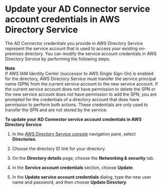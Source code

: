 # Update your AD Connector service account credentials in AWS Directory Service<a name="ad_connector_update_creds"></a>

The AD Connector credentials you provide in AWS Directory Service represent the service account that is used to access your existing on\-premises directory\. You can modify the service account credentials in AWS Directory Service by performing the following steps\.

**Note**  
If AWS IAM Identity Center \(successor to AWS Single Sign\-On\) is enabled for the directory, AWS Directory Service must transfer the service principal name \(SPN\) from the current service account to the new service account\. If the current service account does not have permission to delete the SPN or the new service account does not have permission to add the SPN, you are prompted for the credentials of a directory account that does have permission to perform both actions\. These credentials are only used to transfer the SPN and are not stored by the service\.

**To update your AD Connector service account credentials in AWS Directory Service**

1. In the [AWS Directory Service console](https://console.aws.amazon.com/directoryservicev2/) navigation pane, select **Directories**\.

1. Choose the directory ID link for your directory\.

1. On the **Directory details** page, choose the **Networking & security** tab\.

1. In the **Service account credentials** section, choose **Update**\. 

1. In the **Update service account credentials** dialog, type the new user name and password, and then choose **Update Directory**\.